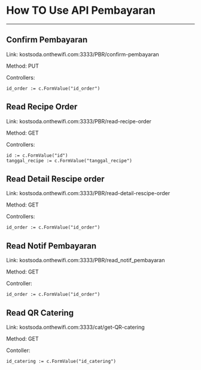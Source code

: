 # How TO Use API Pembayaran
__________
## Confirm Pembayaran
Link: kostsoda.onthewifi.com:3333/PBR/confirm-pembayaran

Method: PUT

Controllers:

    id_order := c.FormValue("id_order")

## Read Recipe Order
Link: kostsoda.onthewifi.com:3333/PBR/read-recipe-order

Method: GET

Controllers:

    id := c.FormValue("id")
    tanggal_recipe := c.FormValue("tanggal_recipe")

## Read Detail Rescipe order
Link: kostsoda.onthewifi.com:3333/PBR/read-detail-rescipe-order

Method: GET

Controllers:

    id_order := c.FormValue("id_order")

## Read Notif Pembayaran
Link: kostsoda.onthewifi.com:3333/PBR/read_notif_pembayaran

Method: GET

Controller:

    id_order := c.FormValue("id_order")

## Read QR Catering
Link: kostsoda.onthewifi.com:3333/cat/get-QR-catering

Method: GET

Contoller:

    id_catering := c.FormValue("id_catering")